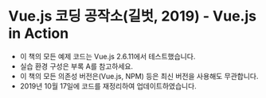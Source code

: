 # Vue.js 코딩 공작소(길벗, 2019) - Vue.js in Action

- 이 책의 모든 예제 코드는 Vue.js 2.6.11에서 테스트했습니다.
- 실습 환경 구성은 부록 A를 참고하세요.
- 이 책의 모든 의존성 버전은(Vue.js, NPM) 등은 최신 버전을 사용해도 무관합니다.
- 2019년 10월 17일에 코드를 재정리하여 업데이트하였습니다.
